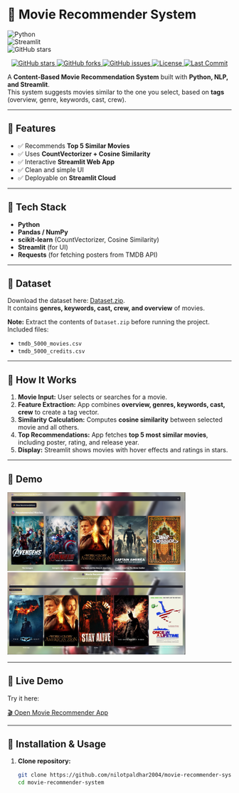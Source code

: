 # 🎥 Movie Recommender System

![Python](https://img.shields.io/badge/Python-3.12-blue?logo=python&logoColor=white)  
![Streamlit](https://img.shields.io/badge/Streamlit-App-red?logo=streamlit&logoColor=white)  
![GitHub stars](https://img.shields.io/github/stars/nilotpaldhar2004/movie-recommender-system?style=social&cacheSeconds=300)
<!-- GitHub Repository Badges -->
<p align="center">
  <a href="https://github.com/nilotpaldhar2004/movie-recommender-system/stargazers">
    <img src="https://img.shields.io/github/stars/nilotpaldhar2004/movie-recommender-system?style=social&cacheSeconds=300" alt="GitHub stars"/>
  </a>
  <a href="https://github.com/nilotpaldhar2004/movie-recommender-system/network/members">
    <img src="https://img.shields.io/github/forks/nilotpaldhar2004/movie-recommender-system?style=social&cacheSeconds=300" alt="GitHub forks"/>
  </a>
  <a href="https://github.com/nilotpaldhar2004/movie-recommender-system/issues">
    <img src="https://img.shields.io/github/issues/nilotpaldhar2004/movie-recommender-system" alt="GitHub issues"/>
  </a>
  <a href="https://github.com/nilotpaldhar2004/movie-recommender-system/blob/main/LICENSE">
    <img src="https://img.shields.io/github/license/nilotpaldhar2004/movie-recommender-system" alt="License"/>
  </a>
  <a href="https://github.com/nilotpaldhar2004/movie-recommender-system/commits/main">
    <img src="https://img.shields.io/github/last-commit/nilotpaldhar2004/movie-recommender-system" alt="Last Commit"/>
  </a>
</p>

A **Content-Based Movie Recommendation System** built with **Python, NLP, and Streamlit**.  
This system suggests movies similar to the one you select, based on **tags** (overview, genre, keywords, cast, crew).  

---

## 🔹 Features
- ✅ Recommends **Top 5 Similar Movies**  
- ✅ Uses **CountVectorizer + Cosine Similarity**  
- ✅ Interactive **Streamlit Web App**  
- ✅ Clean and simple UI  
- ✅ Deployable on **Streamlit Cloud**  

---

## 🔹 Tech Stack
- **Python**
- **Pandas / NumPy**
- **scikit-learn** (CountVectorizer, Cosine Similarity)
- **Streamlit** (for UI)
- **Requests** (for fetching posters from TMDB API)

---

## 🔹 Dataset
Download the dataset here: [Dataset.zip](https://github.com/nilotpaldhar2004/movie-recommender-system/raw/main/Dataset.zip).  
It contains **genres, keywords, cast, crew, and overview** of movies.  

**Note:** Extract the contents of `Dataset.zip` before running the project.  
Included files:
- `tmdb_5000_movies.csv`  
- `tmdb_5000_credits.csv`

---

## 🔹 How It Works

1. **Movie Input:** User selects or searches for a movie.  
2. **Feature Extraction:** App combines **overview, genres, keywords, cast, crew** to create a tag vector.  
3. **Similarity Calculation:** Computes **cosine similarity** between selected movie and all others.  
4. **Top Recommendations:** App fetches **top 5 most similar movies**, including poster, rating, and release year.  
5. **Display:** Streamlit shows movies with hover effects and ratings in stars.  


---

## 🔹 Demo  

<p float="left">
  <img src="https://github.com/nilotpaldhar2004/movie-recommender-system/raw/main/Images/Demo.png" alt="Demo Image 1" width="400"/>
  <img src="https://github.com/nilotpaldhar2004/movie-recommender-system/raw/main/Images/Demo1.png" alt="Demo Image 2" width="400"/>
</p>

---

## 🔹 Live Demo

Try it here:  

[🎬 Open Movie Recommender App](https://movie-recommender-system-cma4qjqed65yausybn4vrd.streamlit.app/)

---

## 🔹 Installation & Usage

1. **Clone repository:**
   ```bash
   git clone https://github.com/nilotpaldhar2004/movie-recommender-system.git
   cd movie-recommender-system

